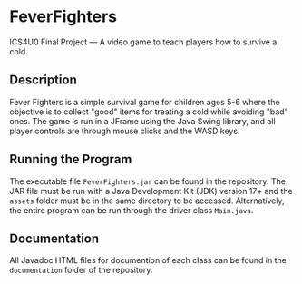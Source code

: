 # FeverFighters
ICS4U0 Final Project — A video game to teach players how to survive a cold.

## Description

Fever Fighters is a simple survival game for children ages 5-6 where the objective is to collect "good" items for treating a cold while avoiding "bad" ones. The game is run in a JFrame using the Java Swing library, and all player controls are through mouse clicks and the WASD keys.

## Running the Program

The executable file `FeverFighters.jar` can be found in the repository. The JAR file must be run with a Java Development Kit (JDK) version 17+ and the `assets` folder must be in the same directory to be accessed. Alternatively, the entire program can be run through the driver class `Main.java`.

## Documentation

All Javadoc HTML files for documention of each class can be found in the `documentation` folder of the repository. 
